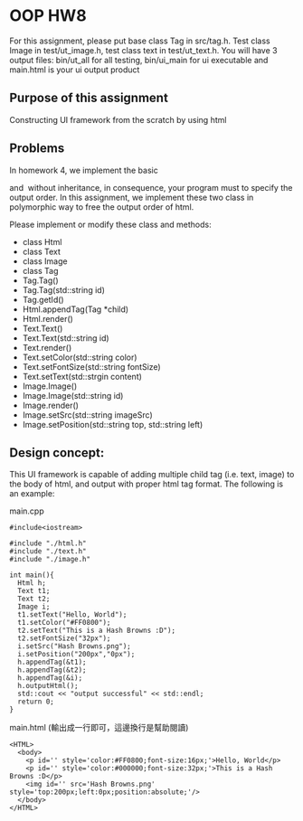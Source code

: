 ﻿# OOP HW8
For this assignment, please put base class Tag in src/tag.h. Test class Image in test/ut_image.h, test class text in test/ut_text.h. You will have 3 output files: bin/ut_all for all testing, bin/ui_main for ui executable and main.html is your ui output product

## Purpose of this assignment

Constructing UI framework from the scratch by using html
  
## Problems


In homework 4, we implement the basic <p> and <img> without inheritance, in consequence, your program must to specify the output order. In this assignment, we implement these two class in polymorphic way to free the output order of html.

Please implement or modify these class and methods:

-   class Html
-   class Text
-   class Image
-   class Tag
-   Tag.Tag()
-   Tag.Tag(std::string id)
-   Tag.getId()
-   Html.appendTag(Tag *child)
-   Html.render()
-   Text.Text()
-   Text.Text(std::string id)
-   Text.render()
-   Text.setColor(std::string color)
-   Text.setFontSize(std::string fontSize)
-   Text.setText(std::strgin content)
-   Image.Image()
-   Image.Image(std::string id)
-   Image.render()
-   Image.setSrc(std::string imageSrc)
-   Image.setPosition(std::string top, std::string left)

## Design concept:

This UI framework is capable of adding multiple child tag (i.e. text, image) to the body of html, and output with proper html tag format. The following is an example:

main.cpp

```
#include<iostream>

#include "./html.h"
#include "./text.h"
#include "./image.h"

int main(){
  Html h;
  Text t1;
  Text t2;
  Image i;
  t1.setText("Hello, World");
  t1.setColor("#FF0800");
  t2.setText("This is a Hash Browns :D");
  t2.setFontSize("32px");
  i.setSrc("Hash Browns.png");
  i.setPosition("200px","0px");
  h.appendTag(&t1);
  h.appendTag(&t2);
  h.appendTag(&i);
  h.outputHtml();
  std::cout << "output successful" << std::endl;
  return 0;
}
```

main.html (輸出成一行即可，這邊換行是幫助閱讀)

```
<HTML>
  <body>
    <p id='' style='color:#FF0800;font-size:16px;'>Hello, World</p>
    <p id='' style='color:#000000;font-size:32px;'>This is a Hash Browns :D</p>
    <img id='' src='Hash Browns.png' style='top:200px;left:0px;position:absolute;'/>
  </body>
</HTML>
```
